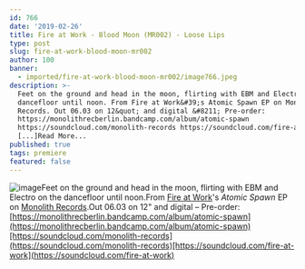 ```yaml
---
id: 766
date: '2019-02-26'
title: Fire at Work - Blood Moon (MR002) - Loose Lips
type: post
slug: fire-at-work-blood-moon-mr002
author: 100
banner:
  - imported/fire-at-work-blood-moon-mr002/image766.jpeg
description: >-
  Feet on the ground and head in the moon, flirting with EBM and Electro on the
  dancefloor until noon. From Fire at Work&#39;s Atomic Spawn EP on Monolith
  Records. Out 06.03 on 12&quot; and digital &#8211; Pre-order:
  https://monolithrecberlin.bandcamp.com/album/atomic-spawn
  https://soundcloud.com/monolith-records https://soundcloud.com/fire-at-work
  [...]Read More...
published: true
tags: premiere
featured: false
---
```

![image](../imported/fire-at-work-blood-moon-mr002/image766.jpeg)Feet on the ground and head in the moon, flirting with EBM and Electro on the dancefloor until noon.From [Fire at Work](https://www.discogs.com/it/artist/17470-Fire-At-Work)'s _Atomic Spawn_ EP on [Monolith Records](https://www.residentadvisor.net/record-label.aspx?id=11663).Out 06.03 on 12" and digital – Pre-order: [https://monolithrecberlin.bandcamp.com/album/atomic-spawn](https://monolithrecberlin.bandcamp.com/album/atomic-spawn)[https://soundcloud.com/monolith-records](https://soundcloud.com/monolith-records)[https://soundcloud.com/fire-at-work](https://soundcloud.com/fire-at-work)